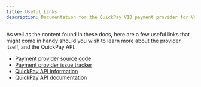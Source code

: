 ```yaml
---
title: Useful Links
description: Documentation for the QuickPay V10 payment provider for Vendr, the eCommerce solution for Umbraco v8+
---
```


As well as the content found in these docs, here are a few useful links that might come in handy should you wish to learn more about the provider itself, and the QuickPay API.

* [Payment provider source code](https://github.com/bjarnef/vendr-payment-provider-quickpay)
* [Payment provider issue tracker](https://github.com/bjarnef/vendr-payment-provider-quickpay/issues)
* [QuickPay API information](https://quickpay.net/quickpayapi)
* [QuickPay API documentation](https://learn.quickpay.net/tech-talk/api/)